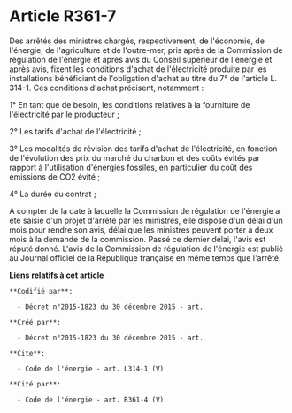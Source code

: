 # Article R361-7

Des arrêtés des ministres chargés, respectivement, de l'économie, de l'énergie, de l'agriculture et de l'outre-mer, pris
après de la Commission de régulation de l'énergie et après avis du Conseil supérieur de l'énergie et après avis, fixent les
conditions d'achat de l'électricité produite par les installations bénéficiant de l'obligation d'achat au titre du 7° de
l'article L. 314-1. Ces conditions d'achat précisent, notamment : 

1° En tant que de besoin, les conditions relatives à la fourniture de l'électricité par le producteur ; 

2° Les tarifs d'achat de l'électricité ; 

3° Les modalités de révision des tarifs d'achat de l'électricité, en fonction de l'évolution des prix du marché du charbon et
des coûts évités par rapport à l'utilisation d'énergies fossiles, en particulier du coût des émissions de CO2 évité ; 

4° La durée du contrat ; 

A compter de la date à laquelle la Commission de régulation de l'énergie a été saisie d'un projet d'arrêté par les ministres,
elle dispose d'un délai d'un mois pour rendre son avis, délai que les ministres peuvent porter à deux mois à la demande de la
commission. Passé ce dernier délai, l'avis est réputé donné. L'avis de la Commission de régulation de l'énergie est publié au
Journal officiel de la République française en même temps que l'arrêté.

**Liens relatifs à cet article**

	**Codifié par**:

	  - Décret n°2015-1823 du 30 décembre 2015 - art.

	**Créé par**:

	  - Décret n°2015-1823 du 30 décembre 2015 - art.

	**Cite**:

	  - Code de l'énergie - art. L314-1 (V)

	**Cité par**:

	  - Code de l'énergie - art. R361-4 (V)
